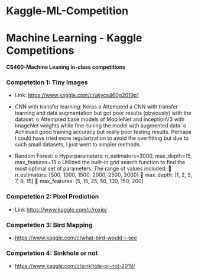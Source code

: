 # Kaggle-ML-Competition

# Machine Learning - Kaggle Competitions 

**CS460-Machine Leaning in-class competitions**


### Competetion 1: Tiny Images 
- Link: https://www.kaggle.com/c/ukycs460g2019p1 

- CNN with transfer learning: Keras 
o	Attempted a CNN with transfer learning and data augmentation but got poor results (obviously) with the dataset. 
o	Attempted base models of MobileNet and InceptionV3 with ImageNet weights while fine-tuning the model with augmented data. 
o	Achieved good training accuracy but really poor testing results. Perhaps I could have tried more regularization to avoid the overfitting but due to such small datasets, I just went to simpler methods. 

-	Random Forest: 
o	Hyperparameters: n_estimators=3000, max_depth=15, max_features=15
o	Utilized the built-in grid search function to find the most optimal set of parameters. The range of values included: 
	n_estimators: [500, 1000, 1500, 2000, 2500, 3000]
	max_depth: [1, 2, 5, 7, 9, 15]
	max_features: [5, 15, 25, 50, 100, 150, 200] 


### Competetion 2: Pixel Prediction
- Link https://www.kaggle.com/c/roxie/

### Competetion 3: Bird Mapping
- https://www.kaggle.com/c/what-bird-would-i-see

### Competetion 4: Sinkhole or not
- https://www.kaggle.com/c/sinkhole-or-not-2019/

